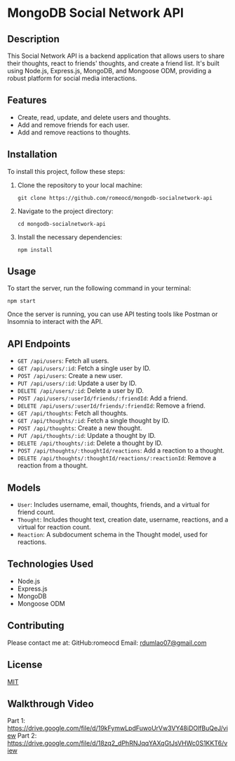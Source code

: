 
# MongoDB Social Network API

## Description
This Social Network API is a backend application that allows users to share their thoughts, react to friends' thoughts, and create a friend list. It's built using Node.js, Express.js, MongoDB, and Mongoose ODM, providing a robust platform for social media interactions.

## Features
- Create, read, update, and delete users and thoughts.
- Add and remove friends for each user.
- Add and remove reactions to thoughts.

## Installation
To install this project, follow these steps:
1. Clone the repository to your local machine:
   ```
   git clone https://github.com/romeocd/mongodb-socialnetwork-api
   ```
2. Navigate to the project directory:
   ```
   cd mongodb-socialnetwork-api
   ```
3. Install the necessary dependencies:
   ```
   npm install
   ```

## Usage
To start the server, run the following command in your terminal:
```
npm start
```
Once the server is running, you can use API testing tools like Postman or Insomnia to interact with the API.

## API Endpoints
- `GET /api/users`: Fetch all users.
- `GET /api/users/:id`: Fetch a single user by ID.
- `POST /api/users`: Create a new user.
- `PUT /api/users/:id`: Update a user by ID.
- `DELETE /api/users/:id`: Delete a user by ID.
- `POST /api/users/:userId/friends/:friendId`: Add a friend.
- `DELETE /api/users/:userId/friends/:friendId`: Remove a friend.
- `GET /api/thoughts`: Fetch all thoughts.
- `GET /api/thoughts/:id`: Fetch a single thought by ID.
- `POST /api/thoughts`: Create a new thought.
- `PUT /api/thoughts/:id`: Update a thought by ID.
- `DELETE /api/thoughts/:id`: Delete a thought by ID.
- `POST /api/thoughts/:thoughtId/reactions`: Add a reaction to a thought.
- `DELETE /api/thoughts/:thoughtId/reactions/:reactionId`: Remove a reaction from a thought.

## Models
- `User`: Includes username, email, thoughts, friends, and a virtual for friend count.
- `Thought`: Includes thought text, creation date, username, reactions, and a virtual for reaction count.
- `Reaction`: A subdocument schema in the Thought model, used for reactions.

## Technologies Used
- Node.js
- Express.js
- MongoDB
- Mongoose ODM

## Contributing
Please contact me at:
GitHub:romeocd
Email: rdumlao07@gmail.com

## License
[MIT](https://choosealicense.com/licenses/mit/)

## Walkthrough Video
Part 1: https://drive.google.com/file/d/19kFymwLpdFuwoUrVw3VY48iDOlfBuQeJ/view
Part 2: https://drive.google.com/file/d/18zq2_dPhRNJqqYAXqGtJsVHWc0S1KKT6/view
